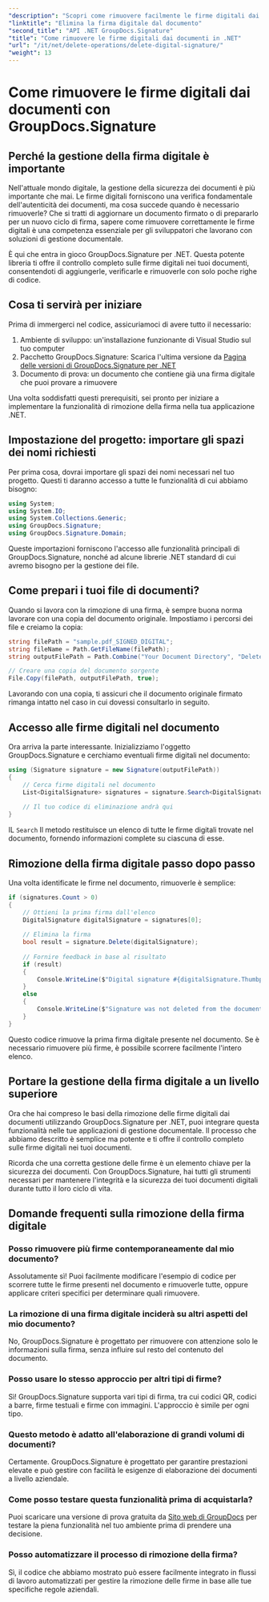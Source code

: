 ```yaml
---
"description": "Scopri come rimuovere facilmente le firme digitali dai tuoi documenti utilizzando GroupDocs.Signature per .NET. La nostra guida dettagliata ti aiuterà a mantenere la sicurezza dei documenti senza sforzo."
"linktitle": "Elimina la firma digitale dal documento"
"second_title": "API .NET GroupDocs.Signature"
"title": "Come rimuovere le firme digitali dai documenti in .NET"
"url": "/it/net/delete-operations/delete-digital-signature/"
"weight": 13
---
```


# Come rimuovere le firme digitali dai documenti con GroupDocs.Signature

## Perché la gestione della firma digitale è importante

Nell'attuale mondo digitale, la gestione della sicurezza dei documenti è più importante che mai. Le firme digitali forniscono una verifica fondamentale dell'autenticità dei documenti, ma cosa succede quando è necessario rimuoverle? Che si tratti di aggiornare un documento firmato o di prepararlo per un nuovo ciclo di firma, sapere come rimuovere correttamente le firme digitali è una competenza essenziale per gli sviluppatori che lavorano con soluzioni di gestione documentale.

È qui che entra in gioco GroupDocs.Signature per .NET. Questa potente libreria ti offre il controllo completo sulle firme digitali nei tuoi documenti, consentendoti di aggiungerle, verificarle e rimuoverle con solo poche righe di codice.

## Cosa ti servirà per iniziare

Prima di immergerci nel codice, assicuriamoci di avere tutto il necessario:

1. Ambiente di sviluppo: un'installazione funzionante di Visual Studio sul tuo computer
2. Pacchetto GroupDocs.Signature: Scarica l'ultima versione da [Pagina delle versioni di GroupDocs.Signature per .NET](https://releases.groupdocs.com/signature/net/)
3. Documento di prova: un documento che contiene già una firma digitale che puoi provare a rimuovere

Una volta soddisfatti questi prerequisiti, sei pronto per iniziare a implementare la funzionalità di rimozione della firma nella tua applicazione .NET.

## Impostazione del progetto: importare gli spazi dei nomi richiesti

Per prima cosa, dovrai importare gli spazi dei nomi necessari nel tuo progetto. Questi ti daranno accesso a tutte le funzionalità di cui abbiamo bisogno:

```csharp
using System;
using System.IO;
using System.Collections.Generic;
using GroupDocs.Signature;
using GroupDocs.Signature.Domain;
```

Queste importazioni forniscono l'accesso alle funzionalità principali di GroupDocs.Signature, nonché ad alcune librerie .NET standard di cui avremo bisogno per la gestione dei file.

## Come prepari i tuoi file di documenti?

Quando si lavora con la rimozione di una firma, è sempre buona norma lavorare con una copia del documento originale. Impostiamo i percorsi dei file e creiamo la copia:

```csharp
string filePath = "sample.pdf_SIGNED_DIGITAL";
string fileName = Path.GetFileName(filePath);
string outputFilePath = Path.Combine("Your Document Directory", "DeleteDigital", fileName);

// Creare una copia del documento sorgente
File.Copy(filePath, outputFilePath, true);
```

Lavorando con una copia, ti assicuri che il documento originale firmato rimanga intatto nel caso in cui dovessi consultarlo in seguito.

## Accesso alle firme digitali nel documento

Ora arriva la parte interessante. Inizializziamo l'oggetto GroupDocs.Signature e cerchiamo eventuali firme digitali nel documento:

```csharp
using (Signature signature = new Signature(outputFilePath))
{
    // Cerca firme digitali nel documento
    List<DigitalSignature> signatures = signature.Search<DigitalSignature>(SignatureType.Digital);
    
    // Il tuo codice di eliminazione andrà qui
}
```

IL `Search` Il metodo restituisce un elenco di tutte le firme digitali trovate nel documento, fornendo informazioni complete su ciascuna di esse.

## Rimozione della firma digitale passo dopo passo

Una volta identificate le firme nel documento, rimuoverle è semplice:

```csharp
if (signatures.Count > 0)
{
    // Ottieni la prima firma dall'elenco
    DigitalSignature digitalSignature = signatures[0];
    
    // Elimina la firma
    bool result = signature.Delete(digitalSignature);
    
    // Fornire feedback in base al risultato
    if (result)
    {
        Console.WriteLine($"Digital signature #{digitalSignature.Thumbprint} from {digitalSignature.SignTime.ToShortDateString()} was deleted from document ['{fileName}'].");
    }
    else
    {
        Console.WriteLine($"Signature was not deleted from the document! Signature# {digitalSignature.Thumbprint} was not found!");
    }
}
```

Questo codice rimuove la prima firma digitale presente nel documento. Se è necessario rimuovere più firme, è possibile scorrere facilmente l'intero elenco.

## Portare la gestione della firma digitale a un livello superiore

Ora che hai compreso le basi della rimozione delle firme digitali dai documenti utilizzando GroupDocs.Signature per .NET, puoi integrare questa funzionalità nelle tue applicazioni di gestione documentale. Il processo che abbiamo descritto è semplice ma potente e ti offre il controllo completo sulle firme digitali nei tuoi documenti.

Ricorda che una corretta gestione delle firme è un elemento chiave per la sicurezza dei documenti. Con GroupDocs.Signature, hai tutti gli strumenti necessari per mantenere l'integrità e la sicurezza dei tuoi documenti digitali durante tutto il loro ciclo di vita.

## Domande frequenti sulla rimozione della firma digitale

### Posso rimuovere più firme contemporaneamente dal mio documento?
Assolutamente sì! Puoi facilmente modificare l'esempio di codice per scorrere tutte le firme presenti nel documento e rimuoverle tutte, oppure applicare criteri specifici per determinare quali rimuovere.

### La rimozione di una firma digitale inciderà su altri aspetti del mio documento?
No, GroupDocs.Signature è progettato per rimuovere con attenzione solo le informazioni sulla firma, senza influire sul resto del contenuto del documento.

### Posso usare lo stesso approccio per altri tipi di firme?
Sì! GroupDocs.Signature supporta vari tipi di firma, tra cui codici QR, codici a barre, firme testuali e firme con immagini. L'approccio è simile per ogni tipo.

### Questo metodo è adatto all'elaborazione di grandi volumi di documenti?
Certamente. GroupDocs.Signature è progettato per garantire prestazioni elevate e può gestire con facilità le esigenze di elaborazione dei documenti a livello aziendale.

### Come posso testare questa funzionalità prima di acquistarla?
Puoi scaricare una versione di prova gratuita da [Sito web di GroupDocs](https://releases.groupdocs.com/) per testare la piena funzionalità nel tuo ambiente prima di prendere una decisione.

### Posso automatizzare il processo di rimozione della firma?
Sì, il codice che abbiamo mostrato può essere facilmente integrato in flussi di lavoro automatizzati per gestire la rimozione delle firme in base alle tue specifiche regole aziendali.